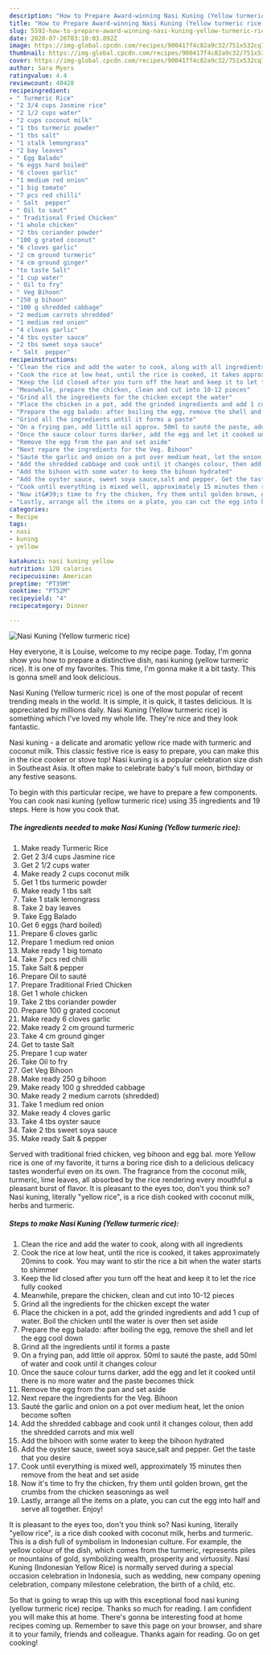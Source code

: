 ```yaml
---
description: "How to Prepare Award-winning Nasi Kuning (Yellow turmeric rice)"
title: "How to Prepare Award-winning Nasi Kuning (Yellow turmeric rice)"
slug: 5592-how-to-prepare-award-winning-nasi-kuning-yellow-turmeric-rice
date: 2020-07-26T03:10:03.892Z
image: https://img-global.cpcdn.com/recipes/900417f4c82a9c32/751x532cq70/nasi-kuning-yellow-turmeric-rice-recipe-main-photo.jpg
thumbnail: https://img-global.cpcdn.com/recipes/900417f4c82a9c32/751x532cq70/nasi-kuning-yellow-turmeric-rice-recipe-main-photo.jpg
cover: https://img-global.cpcdn.com/recipes/900417f4c82a9c32/751x532cq70/nasi-kuning-yellow-turmeric-rice-recipe-main-photo.jpg
author: Sara Myers
ratingvalue: 4.4
reviewcount: 40428
recipeingredient:
- " Turmeric Rice"
- "2 3/4 cups Jasmine rice"
- "2 1/2 cups water"
- "2 cups coconut milk"
- "1 tbs turmeric powder"
- "1 tbs salt"
- "1 stalk lemongrass"
- "2 bay leaves"
- " Egg Balado"
- "6 eggs hard boiled"
- "6 cloves garlic"
- "1 medium red onion"
- "1 big tomato"
- "7 pcs red chilli"
- " Salt  pepper"
- " Oil to saut"
- " Traditional Fried Chicken"
- "1 whole chicken"
- "2 tbs coriander powder"
- "100 g grated coconut"
- "6 cloves garlic"
- "2 cm ground turmeric"
- "4 cm ground ginger"
- "to taste Salt"
- "1 cup water"
- " Oil to fry"
- " Veg Bihoon"
- "250 g bihoon"
- "100 g shredded cabbage"
- "2 medium carrots shredded"
- "1 medium red onion"
- "4 cloves garlic"
- "4 tbs oyster sauce"
- "2 tbs sweet soya sauce"
- " Salt  pepper"
recipeinstructions:
- "Clean the rice and add the water to cook, along with all ingredients"
- "Cook the rice at low heat, until the rice is cooked, it takes approximately 20mins to cook. You may want to stir the rice a bit when the water starts to shimmer"
- "Keep the lid closed after you turn off the heat and keep it to let the rice fully cooked"
- "Meanwhile, prepare the chicken, clean and cut into 10-12 pieces"
- "Grind all the ingredients for the chicken except the water"
- "Place the chicken in a pot, add the grinded ingredients and add 1 cup of water. Boil the chicken until the water is over then set aside"
- "Prepare the egg balado: after boiling the egg, remove the shell and let the egg cool down"
- "Grind all the ingredients until it forms a paste"
- "On a frying pan, add little oil approx. 50ml to sauté the paste, add 50ml of water and cook until it changes colour"
- "Once the sauce colour turns darker, add the egg and let it cooked until there is no more water and the paste becomes thick"
- "Remove the egg from the pan and set aside"
- "Next repare the ingredients for the Veg. Bihoon"
- "Sauté the garlic and onion on a pot over medium heat, let the onion become soften"
- "Add the shredded cabbage and cook until it changes colour, then add the shredded carrots and mix well"
- "Add the bihoon with some water to keep the bihoon hydrated"
- "Add the oyster sauce, sweet soya sauce,salt and pepper. Get the taste that you desire"
- "Cook until everything is mixed well, approximately 15 minutes then remove from the heat and set aside"
- "Now it&#39;s time to fry the chicken, fry them until golden brown, get the crumbs from the chicken seasonings as well"
- "Lastly, arrange all the items on a plate, you can cut the egg into half and serve all together. Enjoy!"
categories:
- Recipe
tags:
- nasi
- kuning
- yellow

katakunci: nasi kuning yellow 
nutrition: 120 calories
recipecuisine: American
preptime: "PT39M"
cooktime: "PT52M"
recipeyield: "4"
recipecategory: Dinner

---
```



![Nasi Kuning (Yellow turmeric rice)](https://img-global.cpcdn.com/recipes/900417f4c82a9c32/751x532cq70/nasi-kuning-yellow-turmeric-rice-recipe-main-photo.jpg)

Hey everyone, it is Louise, welcome to my recipe page. Today, I'm gonna show you how to prepare a distinctive dish, nasi kuning (yellow turmeric rice). It is one of my favorites. This time, I'm gonna make it a bit tasty. This is gonna smell and look delicious.

Nasi Kuning (Yellow turmeric rice) is one of the most popular of recent trending meals in the world. It is simple, it is quick, it tastes delicious. It is appreciated by millions daily. Nasi Kuning (Yellow turmeric rice) is something which I've loved my whole life. They're nice and they look fantastic.

Nasi kuning - a delicate and aromatic yellow rice made with turmeric and coconut milk. This classic festive rice is easy to prepare, you can make this in the rice cooker or stove top! Nasi kuning is a popular celebration size dish in Southeast Asia. It often make to celebrate baby&#39;s full moon, birthday or any festive seasons.


To begin with this particular recipe, we have to prepare a few components. You can cook nasi kuning (yellow turmeric rice) using 35 ingredients and 19 steps. Here is how you cook that.

<!--inarticleads1-->

##### The ingredients needed to make Nasi Kuning (Yellow turmeric rice):

1. Make ready  Turmeric Rice
1. Get 2 3/4 cups Jasmine rice
1. Get 2 1/2 cups water
1. Make ready 2 cups coconut milk
1. Get 1 tbs turmeric powder
1. Make ready 1 tbs salt
1. Take 1 stalk lemongrass
1. Take 2 bay leaves
1. Take  Egg Balado
1. Get 6 eggs (hard boiled)
1. Prepare 6 cloves garlic
1. Prepare 1 medium red onion
1. Make ready 1 big tomato
1. Take 7 pcs red chilli
1. Take  Salt &amp; pepper
1. Prepare  Oil to sauté
1. Prepare  Traditional Fried Chicken
1. Get 1 whole chicken
1. Take 2 tbs coriander powder
1. Prepare 100 g grated coconut
1. Make ready 6 cloves garlic
1. Make ready 2 cm ground turmeric
1. Take 4 cm ground ginger
1. Get to taste Salt
1. Prepare 1 cup water
1. Take  Oil to fry
1. Get  Veg Bihoon
1. Make ready 250 g bihoon
1. Make ready 100 g shredded cabbage
1. Make ready 2 medium carrots (shredded)
1. Take 1 medium red onion
1. Make ready 4 cloves garlic
1. Take 4 tbs oyster sauce
1. Take 2 tbs sweet soya sauce
1. Make ready  Salt &amp; pepper


Served with traditional fried chicken, veg bihoon and egg bal. more Yellow rice is one of my favorite, it turns a boring rice dish to a delicious delicacy tastes wonderful even on its own. The fragrance from the coconut milk, turmeric, lime leaves, all absorbed by the rice rendering every mouthful a pleasant burst of flavor. It is pleasant to the eyes too, don&#39;t you think so? Nasi kuning, literally &#34;yellow rice&#34;, is a rice dish cooked with coconut milk, herbs and turmeric. 

<!--inarticleads2-->

##### Steps to make Nasi Kuning (Yellow turmeric rice):

1. Clean the rice and add the water to cook, along with all ingredients
1. Cook the rice at low heat, until the rice is cooked, it takes approximately 20mins to cook. You may want to stir the rice a bit when the water starts to shimmer
1. Keep the lid closed after you turn off the heat and keep it to let the rice fully cooked
1. Meanwhile, prepare the chicken, clean and cut into 10-12 pieces
1. Grind all the ingredients for the chicken except the water
1. Place the chicken in a pot, add the grinded ingredients and add 1 cup of water. Boil the chicken until the water is over then set aside
1. Prepare the egg balado: after boiling the egg, remove the shell and let the egg cool down
1. Grind all the ingredients until it forms a paste
1. On a frying pan, add little oil approx. 50ml to sauté the paste, add 50ml of water and cook until it changes colour
1. Once the sauce colour turns darker, add the egg and let it cooked until there is no more water and the paste becomes thick
1. Remove the egg from the pan and set aside
1. Next repare the ingredients for the Veg. Bihoon
1. Sauté the garlic and onion on a pot over medium heat, let the onion become soften
1. Add the shredded cabbage and cook until it changes colour, then add the shredded carrots and mix well
1. Add the bihoon with some water to keep the bihoon hydrated
1. Add the oyster sauce, sweet soya sauce,salt and pepper. Get the taste that you desire
1. Cook until everything is mixed well, approximately 15 minutes then remove from the heat and set aside
1. Now it&#39;s time to fry the chicken, fry them until golden brown, get the crumbs from the chicken seasonings as well
1. Lastly, arrange all the items on a plate, you can cut the egg into half and serve all together. Enjoy!


It is pleasant to the eyes too, don&#39;t you think so? Nasi kuning, literally &#34;yellow rice&#34;, is a rice dish cooked with coconut milk, herbs and turmeric. This is a dish full of symbolism in Indonesian culture. For example, the yellow colour of the dish, which comes from the turmeric, represents piles or mountains of gold, symbolizing wealth, prosperity and virtuosity. Nasi Kuning (Indonesian Yellow Rice) is normally served during a special occasion celebration in Indonesia, such as wedding, new company opening celebration, company milestone celebration, the birth of a child, etc. 

So that is going to wrap this up with this exceptional food nasi kuning (yellow turmeric rice) recipe. Thanks so much for reading. I am confident you will make this at home. There's gonna be interesting food at home recipes coming up. Remember to save this page on your browser, and share it to your family, friends and colleague. Thanks again for reading. Go on get cooking!
